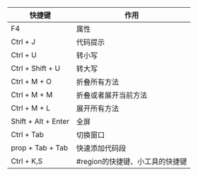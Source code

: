 快捷键        |     作用
-----        |------
F4           |    属性
Ctrl + J       |    代码提示
Ctrl + U       |    转小写
Ctrl + Shift + U  |   转大写
Ctrl + M + O |    折叠所有方法
Ctrl + M + M |    折叠或者展开当前方法
Ctrl + M + L |    展开所有方法
Shift + Alt + Enter|  全屏
Ctrl + Tab      |   切换窗口
prop + Tab + Tab  |   快速添加代码段
Ctrl + K,S    |   #region的快捷键、小工具的快捷键